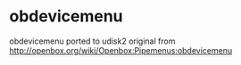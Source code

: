 # obdevicemenu
obdevicemenu ported to udisk2
original from http://openbox.org/wiki/Openbox:Pipemenus:obdevicemenu

